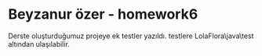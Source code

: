 # Beyzanur özer - homework6

Derste oluşturduğumuz projeye ek testler yazıldı. testlere LolaFlora\java\test altından ulaşılabilir.